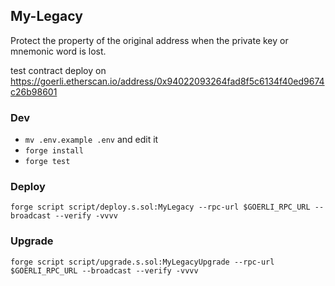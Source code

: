 ## My-Legacy

Protect the property of the original address when the private key or mnemonic word is lost.


test contract deploy on https://goerli.etherscan.io/address/0x94022093264fad8f5c6134f40ed9674c26b98601




### Dev

- `mv .env.example .env` and edit it
- `forge install`
- `forge test`

### Deploy

`forge script script/deploy.s.sol:MyLegacy --rpc-url $GOERLI_RPC_URL --broadcast --verify -vvvv`

### Upgrade

`forge script script/upgrade.s.sol:MyLegacyUpgrade --rpc-url $GOERLI_RPC_URL --broadcast --verify -vvvv`